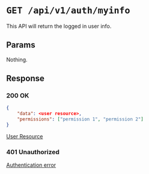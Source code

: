# `GET /api/v1/auth/myinfo`
This API will return the logged in user info.


## Params
Nothing.

## Response

### 200 OK


```json
{
    "data": <user resource>,
    "permissions": ["permission 1", "permission 2"]
}
```

[User Resource](../resources/user.md)

### 401 Unauthorized
 [Authentication error](../authentication-errors.md)
